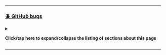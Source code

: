 
***

### [🪲️ GitHub bugs](#-GitHub-bugs)

<details><summary><p><b>Click/tap here to expand/collapse the listing of sections about this page</b></p></summary>

The GitHub commit calendar commonly glitches out. This is one of the first videos I took of a glitch.

**2021**

- [`Take 1 (bad video)`](/Graphics/Weird-Behavior/GitHub/2022/WebM/GitHub_2022-2023WeirdBehavior_Take1_2020.10.10.webm)
- [`Take 2 (video)`](/Graphics/Weird-Behavior/GitHub/2022/WebM/GitHub_2022-2023WeirdBehavior_Take2_2020.10.10_1080p.webm)

> **Note:** the file is named incorrectly, referencing the years 2022, 2023, and 2020, but not the actual year of recording (2021)

View this segment [in a separate file (coming soon)](/Segments/GitHub-bugs/README.md)

_End of GitHub bugs section_

</details> <!-- End of GitHub bugs section !-->

***
